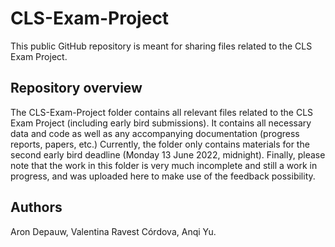 # CLS-Exam-Project
This public GitHub repository is meant for sharing files related to the CLS Exam Project.

## Repository overview
The CLS-Exam-Project folder contains all relevant files related to the CLS Exam Project (including early bird submissions). It contains all necessary data and code as well as any accompanying documentation (progress reports, papers, etc.) Currently, the folder only contains materials for the second early bird deadline (Monday 13 June 2022, midnight). Finally, please note that the work in this folder is very much incomplete and still a work in progress, and was uploaded here to make use of the feedback possibility.

## Authors
Aron Depauw,
Valentina Ravest Córdova,
Anqi Yu.
